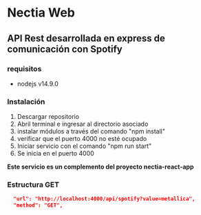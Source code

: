 # Nectia Web

## API Rest desarrollada en express de comunicación con Spotify

### requisitos

- nodejs v14.9.0

### Instalación

1. Descargar repositorio <br>
2. Abril terminal e ingresar al directorio asociado <br>
3. instalar módulos a través del comando "npm install" <br>
4. verificar que el puerto 4000 no esté ocupado <br>
5. Iniciar servicio con el comando "npm run start" <br>
6. Se inicia en el puerto 4000 <br>

**Este servicio es un complemento del proyecto nectia-react-app**

### Estructura GET

```json
  "url": "http://localhost:4000/api/spotify?value=metallica",
  "method": "GET",
```
